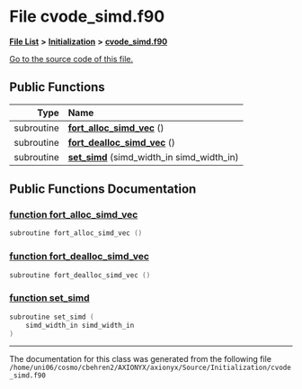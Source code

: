 
# File cvode\_simd.f90


[**File List**](files.md) **>** [**Initialization**](dir_71a4420ed1f8982e7234eb6a0b7e6d5d.md) **>** [**cvode\_simd.f90**](cvode__simd_8f90.md)

[Go to the source code of this file.](cvode__simd_8f90_source.md)


















## Public Functions

| Type | Name |
| ---: | :--- |
|  subroutine | [**fort\_alloc\_simd\_vec**](cvode__simd_8f90.md#function-fort-alloc-simd-vec) () <br> |
|  subroutine | [**fort\_dealloc\_simd\_vec**](cvode__simd_8f90.md#function-fort-dealloc-simd-vec) () <br> |
|  subroutine | [**set\_simd**](cvode__simd_8f90.md#function-set-simd) (simd\_width\_in simd\_width\_in) <br> |








## Public Functions Documentation


### <a href="#function-fort-alloc-simd-vec" id="function-fort-alloc-simd-vec">function fort\_alloc\_simd\_vec </a>


```cpp
subroutine fort_alloc_simd_vec () 
```



### <a href="#function-fort-dealloc-simd-vec" id="function-fort-dealloc-simd-vec">function fort\_dealloc\_simd\_vec </a>


```cpp
subroutine fort_dealloc_simd_vec () 
```



### <a href="#function-set-simd" id="function-set-simd">function set\_simd </a>


```cpp
subroutine set_simd (
    simd_width_in simd_width_in
) 
```



------------------------------
The documentation for this class was generated from the following file `/home/uni06/cosmo/cbehren2/AXIONYX/axionyx/Source/Initialization/cvode_simd.f90`
